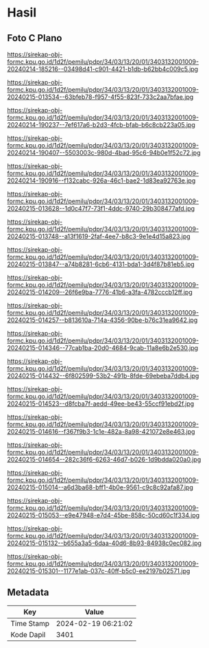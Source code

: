 # Hasil

## Foto C Plano

https://sirekap-obj-formc.kpu.go.id/1d2f/pemilu/pdpr/34/03/13/20/01/3403132001009-20240214-185216--03498d41-c901-4421-b1db-b62bb4c009c5.jpg

https://sirekap-obj-formc.kpu.go.id/1d2f/pemilu/pdpr/34/03/13/20/01/3403132001009-20240215-013534--63bfeb78-f957-4f55-823f-733c2aa7bfae.jpg

https://sirekap-obj-formc.kpu.go.id/1d2f/pemilu/pdpr/34/03/13/20/01/3403132001009-20240214-190237--7ef617a6-b2d3-4fcb-bfab-b6c8cb223a05.jpg

https://sirekap-obj-formc.kpu.go.id/1d2f/pemilu/pdpr/34/03/13/20/01/3403132001009-20240214-190407--5503003c-980d-4bad-95c6-94b0e1f52c72.jpg

https://sirekap-obj-formc.kpu.go.id/1d2f/pemilu/pdpr/34/03/13/20/01/3403132001009-20240214-190916--f132cabc-926a-46c1-bae2-1d83ea92763e.jpg

https://sirekap-obj-formc.kpu.go.id/1d2f/pemilu/pdpr/34/03/13/20/01/3403132001009-20240215-013628--1d0c47f7-73f1-4ddc-9740-29b308477afd.jpg

https://sirekap-obj-formc.kpu.go.id/1d2f/pemilu/pdpr/34/03/13/20/01/3403132001009-20240215-013748--a13f1619-2faf-4ee7-b8c3-9e1e4d15a823.jpg

https://sirekap-obj-formc.kpu.go.id/1d2f/pemilu/pdpr/34/03/13/20/01/3403132001009-20240215-013847--a74b8281-6cb6-4131-bda1-3d4f87b81eb5.jpg

https://sirekap-obj-formc.kpu.go.id/1d2f/pemilu/pdpr/34/03/13/20/01/3403132001009-20240215-014209--26f6e9ba-7776-41b6-a3fa-4782cccb12ff.jpg

https://sirekap-obj-formc.kpu.go.id/1d2f/pemilu/pdpr/34/03/13/20/01/3403132001009-20240215-014257--b813610a-714a-4356-90be-b76c31ea9642.jpg

https://sirekap-obj-formc.kpu.go.id/1d2f/pemilu/pdpr/34/03/13/20/01/3403132001009-20240215-014346--77cab1ba-20d0-4684-9cab-11a8e6b2e530.jpg

https://sirekap-obj-formc.kpu.go.id/1d2f/pemilu/pdpr/34/03/13/20/01/3403132001009-20240215-014432--6f802599-53b2-491b-8fde-69ebeba7ddb4.jpg

https://sirekap-obj-formc.kpu.go.id/1d2f/pemilu/pdpr/34/03/13/20/01/3403132001009-20240215-014523--d8fcba7f-aedd-49ee-be43-55ccf91ebd2f.jpg

https://sirekap-obj-formc.kpu.go.id/1d2f/pemilu/pdpr/34/03/13/20/01/3403132001009-20240215-014616--f367f9b3-1c1e-482a-8a98-421072e8e463.jpg

https://sirekap-obj-formc.kpu.go.id/1d2f/pemilu/pdpr/34/03/13/20/01/3403132001009-20240215-014654--282c36f6-6263-46d7-b026-1d9bdda020a0.jpg

https://sirekap-obj-formc.kpu.go.id/1d2f/pemilu/pdpr/34/03/13/20/01/3403132001009-20240215-015014--a6d3ba68-bff1-4b0e-9561-c9c8c92afa87.jpg

https://sirekap-obj-formc.kpu.go.id/1d2f/pemilu/pdpr/34/03/13/20/01/3403132001009-20240215-015053--e9e47948-e7d4-45be-858c-50cd60c1f334.jpg

https://sirekap-obj-formc.kpu.go.id/1d2f/pemilu/pdpr/34/03/13/20/01/3403132001009-20240215-015132--b655a3a5-6daa-40d6-8b93-84938c0ec082.jpg

https://sirekap-obj-formc.kpu.go.id/1d2f/pemilu/pdpr/34/03/13/20/01/3403132001009-20240215-015301--1177e1ab-037c-40ff-b5c0-ee2197b02571.jpg


## Metadata

| Key        | Value               |
| ---------- | ------------------- |
| Time Stamp | 2024-02-19 06:21:02 |
| Kode Dapil | 3401                |



